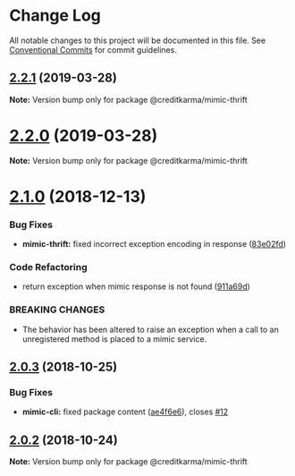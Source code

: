 # Change Log

All notable changes to this project will be documented in this file.
See [Conventional Commits](https://conventionalcommits.org) for commit guidelines.

## [2.2.1](https://github.com/creditkarma/Mimic/tree/master/packages/mimic-thrift/compare/v2.2.0...v2.2.1) (2019-03-28)

**Note:** Version bump only for package @creditkarma/mimic-thrift





<a name="2.2.0"></a>
# [2.2.0](https://github.com/creditkarma/Mimic/tree/master/packages/mimic-thrift/compare/v2.1.0...v2.2.0) (2019-03-28)

**Note:** Version bump only for package @creditkarma/mimic-thrift





<a name="2.1.0"></a>
# [2.1.0](https://github.com/creditkarma/Mimic/tree/master/packages/mimic-thrift/compare/v2.0.3...v2.1.0) (2018-12-13)


### Bug Fixes

* **mimic-thrift:** fixed incorrect exception encoding in response ([83e02fd](https://github.com/creditkarma/Mimic/tree/master/packages/mimic-thrift/commit/83e02fd))


### Code Refactoring

* return exception when mimic response is not found ([911a69d](https://github.com/creditkarma/Mimic/tree/master/packages/mimic-thrift/commit/911a69d))


### BREAKING CHANGES

* The behavior has been altered to raise an exception when a call to an unregistered method is placed to a mimic service.





<a name="2.0.3"></a>
## [2.0.3](https://github.com/creditkarma/Mimic/tree/master/packages/mimic-thrift/compare/v2.0.2...v2.0.3) (2018-10-25)


### Bug Fixes

* **mimic-cli:** fixed package content ([ae4f6e6](https://github.com/creditkarma/Mimic/tree/master/packages/mimic-thrift/commit/ae4f6e6)), closes [#12](https://github.com/creditkarma/Mimic/tree/master/packages/mimic-thrift/issues/12)





<a name="2.0.2"></a>
## [2.0.2](https://github.com/creditkarma/Mimic/tree/master/packages/mimic-thrift/compare/v2.0.0...v2.0.2) (2018-10-24)

**Note:** Version bump only for package @creditkarma/mimic-thrift
